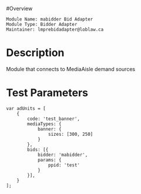 #Overview

```
Module Name: mabidder Bid Adapter
Module Type: Bidder Adapter
Maintainer: lmprebidadapter@loblaw.ca
```

# Description

Module that connects to MediaAisle demand sources

# Test Parameters
```
var adUnits = [
    {
        code: 'test_banner',
        mediaTypes: {
            banner: {
                sizes: [300, 250]
            }
        },
        bids: [{
            bidder: 'mabidder',
            params: {
                ppid: 'test'
            }
        }],
    }
];
```
